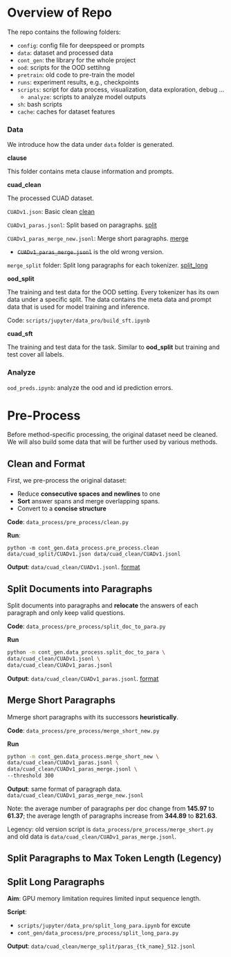 # Overview of Repo
The repo contains the following folders:
- `config`: config file for deepspeed or prompts
- `data`: dataset and processed data
- `cont_gen`: the library for the whole project
- `ood`: scripts for the OOD settihng
- `pretrain`: old code to pre-train the model
- `runs`: experiment results, e.g., checkpoints
- `scripts`: script for data process, visualization, data exploration, debug ...
  - `analyze`: scripts to analyze model outputs
- `sh`: bash scripts
- `cache`: caches for dataset features

### Data
We introduce how the data under `data` folder is generated.

**clause**

This folder contains meta clause information and prompts.

**cuad_clean**

The processed CUAD dataset.

`CUADv1.json`: Basic clean [clean](#clean-and-format)

`CUADv1_paras.jsonl`: Split based on paragraphs. [split](#split-documents-into-paragraphs)

`CUADv1_paras_merge_new.jsonl`: Merge short paragraphs. [merge](#merge-short-paragraphs)
- ~~`CUADv1_paras_merge.jsonl`~~ is the old wrong version.

`merge_split` folder: Split long paragraphs for each tokenizer. [split_long](#split-long-paragraphs)

**ood_split**

The training and test data for the OOD setting. Every tokenizer has its own data under a specific split. The data contains the meta data and prompt data that is used for model training and inference.

Code: `scripts/jupyter/data_pro/build_sft.ipynb`

**cuad_sft**

The training and test data for the task. Similar to **ood_split** but training and test cover all labels.

### Analyze

`ood_preds.ipynb`: analyze the ood and id prediction errors.

# Pre-Process
Before method-specific processing, the original dataset need be cleaned. We will also build some data that will be further used by various methods.

## Clean and Format
First, we pre-process the original dataset:
- Reduce **consecutive spaces and newlines** to one
- **Sort** answer spans and merge overlapping spans.
- Convert to a **concise structure**

**Code**: `data_process/pre_process/clean.py`

**Run**: 
```
python -m cont_gen.data_process.pre_process.clean data/cuad_split/CUADv1.json data/cuad_clean/CUADv1.jsonl
```

**Output**: `data/cuad_clean/CUADv1.jsonl`. [format](doc/data_formats.md#datacuad_cleancuadv1jsonl)

## Split Documents into Paragraphs
Split documents into paragraphs and **relocate** the answers of each paragraph and only keep valid questions.

**Code**: `data_process/pre_process/split_doc_to_para.py`

**Run**
```Bash
python -m cont_gen.data_process.split_doc_to_para \
data/cuad_clean/CUADv1.jsonl \
data/cuad_clean/CUADv1_paras.jsonl
```

**Output**: `data/cuad_clean/CUADv1_paras.jsonl`. [format](data_formats.md#datacuad_cleancuadv1_parasjsonl)

## Merge Short Paragraphs
Mmerge short paragraphs with its successors **heuristically**.
  
**Code**: `data_process/pre_process/merge_short_new.py`  

**Run**
```Bash
python -m cont_gen.data_process.merge_short_new \
data/cuad_clean/CUADv1_paras.jsonl \
data/cuad_clean/CUADv1_paras_merge.jsonl \
--threshold 300
```

**Output**: same format of paragraph data. `data/cuad_clean/CUADv1_paras_merge_new.jsonl`

Note: the average number of paragraphs per doc change from **145.97** to **61.37**; the average length of paragraphs increase from **344.89** to **821.63**.

Legency: old version script is `data_process/pre_process/merge_short.py` and old data is `data/cuad_clean/CUADv1_paras_merge.jsonl`.

## Split Paragraphs to Max Token Length (Legency)
<!-- Split paragraphs to make each one not exceed max number of tokens for a **tokenizer**.

**Code**: `data_process/split_para_max_token.py`

Arguments: input_path, output_path, tokenizer, max_para_len

**Output** to `data/cuad_clean/{tokenizer_name}_{max_para_len}/CUAD_paras.jsonl`

**Statistics**: there are total (train + test) 33743 paragraphs, only 6531 (19.36\%) paragraphs contain pre-defined clauses.  -->

## Split Long Paragraphs
**Aim**: GPU memory limitation requires limited input sequence length.

**Script**: 
- `scripts/jupyter/data_pro/split_long_para.ipynb` for excute
- `cont_gen/data_process/pre_process/split_long_para.py`

**Output**: `data/cuad_clean/merge_split/paras_{tk_name}_512.jsonl`






